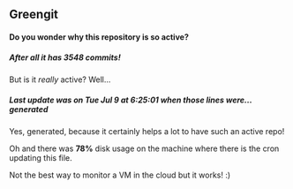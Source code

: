 ## Greengit

#### Do you wonder why this repository is so active?

##### After all it has 3548 commits!

But is it *really* active? Well...

##### Last update was on Tue Jul 9 at 6:25:01 when those lines were... generated

Yes, generated, because it certainly helps a lot to have such an active repo!

Oh and there was **78%** disk usage on the machine
where there is the cron updating this file.

Not the best way to monitor a VM in the cloud but it works! :)
